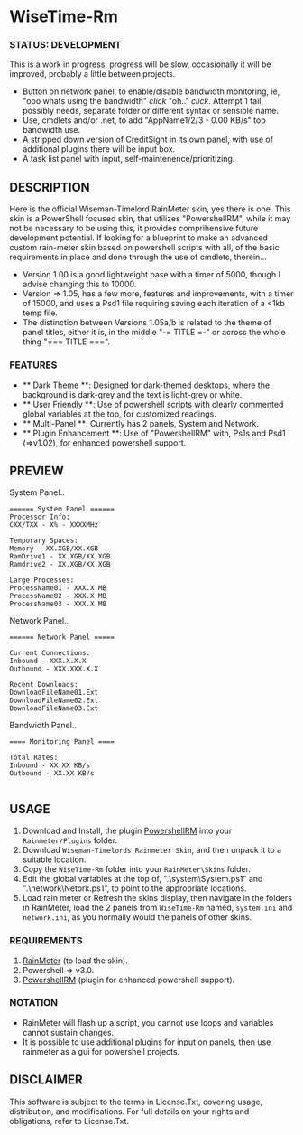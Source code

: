 # WiseTime-Rm

### STATUS: DEVELOPMENT
This is a work in progress, progress will be slow, occasionally it will be improved, probably a little between projects.
- Button on network panel, to enable/disable bandwidth monitoring, ie, "ooo whats using the bandwidth" *click* "oh.." *click*. Attempt 1 fail, possibly needs, separate folder or different syntax or sensible name.
- Use, cmdlets and/or .net, to add "AppName1/2/3 - 0.00 KB/s" top bandwidth use. 
- A stripped down version of CreditSight in its own panel, with use of additional plugins there will be input box.
- A task list panel with input, self-maintenence/prioritizing.

## DESCRIPTION
Here is the official Wiseman-Timelord RainMeter skin, yes there is one. This skin is a PowerShell focused skin, that utilizes "PowershellRM", while it may not be necessary to be using this, it provides comprihensive future development potential. If looking for a blueprint to make an advanced custom rain-meter skin based on powershell scripts with all, of the basic requirements in place and done through the use of cmdlets, therein...
- Version 1.00 is a good lightweight base with a timer of 5000, though I advise changing this to 10000.
- Version => 1.05, has a few more, features and improvements, with a timer of 15000, and uses a Psd1 file requiring saving each iteration of a <1kb temp file.
- The distinction between Versions 1.05a/b is related to the theme of panel titles, either it is, in the middle "-= TITLE =-" or across the whole thing "=== TITLE ===".

### FEATURES
- ** Dark Theme **: Designed for dark-themed desktops, where the background is dark-grey and the text is light-grey or white.
- ** User Friendly **: Use of powershell scripts with clearly commented global variables at the top, for customized readings.
- ** Multi-Panel **: Currently has 2 panels, System and Network.
- ** Plugin Enhancement **: Use of "PowershellRM" with, Ps1s and Psd1 (=>v1.02), for enhanced powershell support.

## PREVIEW
System Panel..
```
====== System Panel ======
Processor Info:
CXX/TXX - X% - XXXXMHz

Temporary Spaces:
Memory - XX.XGB/XX.XGB
RamDrive1 - XX.XGB/XX.XGB
Ramdrive2 - XX.XGB/XX.XGB 

Large Processes:
ProcessName01 - XXX.X MB
ProcessName02 - XXX.X MB
ProcessName03 - XXX.X MB

```
Network Panel..
```
====== Network Panel =====

Current Connections:
Inbound - XXX.X.X.X
Outbound - XXX.XXX.X.X

Recent Downloads:
DownloadFileName01.Ext
DownloadFileName02.Ext
DownloadFileName03.Ext

```
Bandwidth Panel..
```
==== Monitoring Panel ====

Total Rates:
Inbound - XX.XX KB/s
Outbound - XX.XX KB/s
 
```


## USAGE
1. Download and Install, the plugin [PowershellRM](https://github.com/khanhas/PowershellRM) into your `Rainmeter/Plugins` folder.
2. Download `Wiseman-Timelords Rainmeter Skin`, and then unpack it to a suitable location.
3. Copy the `WiseTime-Rm` folder into your `RainMeter\Skins` folder.
4. Edit the global variables at the top of, ".\system\System.ps1" and ".\network\Netork.ps1", to point to the appropriate locations.
5. Load rain meter or Refresh the skins display, then navigate in the folders in RainMeter, load the 2 panels from `WiseTime-Rm` named, `system.ini` and `network.ini`, as you normally would the panels of other skins.   

### REQUIREMENTS
1. [RainMeter](https://www.rainmeter.net/) (to load the skin).
2. Powershell => v3.0.
3. [PowershellRM](https://github.com/khanhas/PowershellRM) (plugin for enhanced powershell support).

### NOTATION
- RainMeter will flash up a script, you cannot use loops and variables cannot sustain changes.
- It is possible to use additional plugins for input on panels, then use rainmeter as a gui for powershell projects.

## DISCLAIMER
This software is subject to the terms in License.Txt, covering usage, distribution, and modifications. For full details on your rights and obligations, refer to License.Txt.
